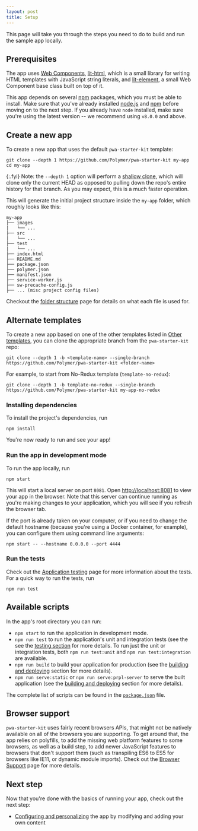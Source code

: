 ```yaml
---
layout: post
title: Setup
---
```

This page will take you through the steps you need to do to build and run the sample app locally.

## Prerequisites
The app uses [Web Components](https://www.webcomponents.org/introduction), [lit-html](https://github.com/Polymer/lit-html), which is a small library for writing HTML templates with JavaScript string literals, and [lit-element](https://github.com/Polymer/lit-element), a small Web Component base class built on top of it.

This app depends on several [npm](https://www.npmjs.com/) packages, which you must be able to install. Make sure that you've already installed [node.js](https://nodejs.org/en/) and [npm](https://www.npmjs.com/) before moving on to the next step. If you already have `node` installed, make sure you're using the latest version -- we recommend using `v8.0.0` and above.

## Create a new app

To create a new app that uses the default `pwa-starter-kit` template:
```
git clone --depth 1 https://github.com/Polymer/pwa-starter-kit my-app
cd my-app
```

{:.fyi}
Note: the `--depth 1` option will perform a [shallow clone](https://www.perforce.com/blog/git-beyond-basics-using-shallow-clones), which will clone only the current HEAD as opposed to pulling down the repo's entire history for that branch. As you may expect, this is a much faster operation.

This will generate the initial project structure inside the `my-app` folder, which roughly looks like this:
```
my-app
├── images
|   └── ...
├── src
|   └── ...
├── test
|   └── ...
├── index.html
├── README.md
├── package.json
├── polymer.json
├── manifest.json
├── service-worker.js
├── sw-precache-config.js
├── ... (misc project config files)
```
Checkout the [folder structure]({{site.baseurl}}/configuring-and-personalizing#folder-structure) page for details on what each file is used for.


## Alternate templates

To create a new app based on one of the other templates listed in [Other templates]({{site.baseurl}}/overview#other-templates), you can clone the appropriate branch from the `pwa-starter-kit` repo:

```
git clone --depth 1 -b <template-name> --single-branch https://github.com/Polymer/pwa-starter-kit <folder-name>
```

For example, to start from No-Redux template (`template-no-redux`):

```
git clone --depth 1 -b template-no-redux --single-branch https://github.com/Polymer/pwa-starter-kit my-app-no-redux
```

### Installing dependencies
To install the project's dependencies, run
```
npm install
```

You're now ready to run and see your app!

### Run the app in development mode
To run the app locally, run
```
npm start
```

This will start a local server on port `8081`. Open [http://localhost:8081](http://localhost:8081) to view your app in the browser. Note that this server can continue running as you're making changes to your application, which you will see if you refresh the browser tab.

If the port is already taken on your computer, or if you need to change the default hostname (because you're using a Docker container, for example), you can configure them using command line arguments:
```
npm start -- --hostname 0.0.0.0 --port 4444
```

### Run the tests
Check out the [Application testing]({{site.baseurl}}/application-testing) page for more information about the tests. For a quick way to run the tests, run
```
npm run test
```

## Available scripts
In the app's root directory you can run:
- `npm start` to run the application in development mode.
- `npm run test` to run the application's unit and integration tests (see the see the [testing section]({{site.baseurl}}/application-testing) for more details. To run just the unit or integration tests, both `npm run test:unit` and `npm run test:integration` are available.
- `npm run build` to build your application for production (see the [building and deploying]({{site.baseurl}}/building-and-deploying) section for more details).
- `npm run serve:static` or `npm run serve:prpl-server` to serve the built application (see the [building and deploying]({{site.baseurl}}/building-and-deploying) section for more details).

The complete list of scripts can be found in the [`package.json`](https://github.com/Polymer/pwa-starter-kit/blob/master/package.json#L10) file.

## Browser support
`pwa-starter-kit` uses fairly recent browsers APIs, that might not be natively available on all of the browsers you are supporting. To get around that, the app relies on polyfills, to add the missing web platform features to some browsers, as well as a build step, to add newer JavaScript features to browsers that don't support them (such as transpiling ES6 to ES5 for browsers like IE11, or dynamic module imports). Check out the [Browser Support]({{site.baseurl}}/browser-support) page for more details.

## Next step
Now that you're done with the basics of running your app, check out the next step:
- [Configuring and personalizing]({{site.baseurl}}/configuring-and-personalizing) the app by modifying and adding your own content

